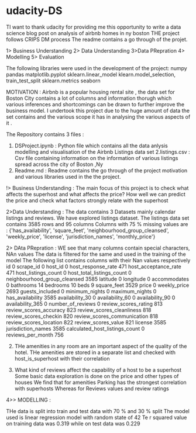 # udacity-DS


TI want to thank udacity for providing me this opportunity to write a  data science blog post on analysis of airbnb homes in ny boston
THE project follows CRIPS DM process 
The readme contains a go through of the projet.

1> Business Understanding
2> Data Understanding
3>Data PRepration 
4> Modelling
5> Evaluation

The following libraries were used in the development of the project:
numpy
 pandas 
 matplotlib.pyplot
 sklearn.linear_model
klearn.model_selection,  train_test_split
sklearn.metrics 
 seaborn 
 
 MOTIVATION : 
 Airbnb is a popular housing rental site  , the data set for Boston City contains a lot of columns and information thorugh which various inferences and shortcomings can be   drawn to further improve the business model. I undertook this project due to the huge amount of data the set contains and the various scope it has in analysing the various aspects of it .

The Repository contains 3 files :

1. DSProject.ipynb : 
   Python file which contains all the data anlysis modelling and visualisation of the Airbnb Listings data set
2.listings.csv : 
  Csv file containing information on the information of various listings spread across the city of Boston ,Ny
3. Readme.md :
  Readme contains the go through of the project motivation and various libraries used in the the project.
 


!> Business Understanding : 
The main focus of this project is to check what affects the superhost and what affects the price?
How well we can predict the price and check what factors strongly relate with the superhost

2>Data Understanding :
 The data contains 3 Datasets mainly calendar listings and reviews. We have explored listings dataset.
 The listings data set contains 3585 rows and 95 columns
 Columns with 75 % missing values are :
{'has_availability', 'square_feet', 'neighbourhood_group_cleansed', 'weekly_price', 'license', 'jurisdiction_names', 'monthly_price'}

2> DAta PRepration :
WE see that many columns contain special characters, NAn values  The data is filtered for the same and used in the training of the model
The following list contains columns with their Nan values respectively
id 0
scrape_id 0
host_id 0
host_response_rate 471
host_acceptance_rate 471
host_listings_count 0
host_total_listings_count 0
neighbourhood_group_cleansed 3585
latitude 0
longitude 0
accommodates 0
bathrooms 14
bedrooms 10
beds 9
square_feet 3529
price 0
weekly_price 2693
guests_included 0
minimum_nights 0
maximum_nights 0
has_availability 3585
availability_30 0
availability_60 0
availability_90 0
availability_365 0
number_of_reviews 0
review_scores_rating 813
review_scores_accuracy 823
review_scores_cleanliness 818
review_scores_checkin 820
review_scores_communication 818
review_scores_location 822
review_scores_value 821
license 3585
jurisdiction_names 3585
calculated_host_listings_count 0
reviews_per_month 756

2. THe amenities in any room are an important aspect of the quality of the hotel.
 THe amenities are stored in a separate list and checked with host_is_superhost with their correlation

3. What kind of reviews affect the capability of a host to be a superhost 
 Some basic data exploration is done on the price and other  types of houses
We find that for amenities Parking has the strongest correlation with superhosts 
Whereas for Reviews values and review ratings

4>> MODELLING :

THe data is split into train and test data with 70  % and 30 % split
The model used is linear regression model with random state of 42
Te r squared value on training data was 0.319 while on test data was 0.229






